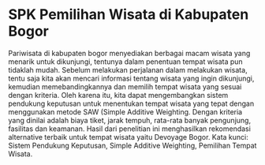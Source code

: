 # SPK Pemilihan Wisata di Kabupaten Bogor
Pariwisata di kabupaten bogor menyediakan berbagai macam wisata yang menarik untuk dikunjungi, tentunya dalam penentuan tempat wisata pun tidaklah mudah. Sebelum melakukan perjalanan dalam melakukan wisata, tentu saja kita akan mencari informasi tentang wisata yang ingin dikunjungi, kemudian memebandingkannya dan memilih tempat wisata yang sesuai dengan kriteria. Oleh karena itu, kita dapat mengembangkan sistem pendukung keputusan untuk menentukan tempat wisata yang tepat dengan menggunakan metode SAW (Simple Additive Weighting. Dengan kriteria yang dinilai adalah biaya tiket, jarak tempuh, rata-rata banyak pengunjung, fasilitas dan keamanan. Hasil dari penelitian ini menghasilkan rekomendasi alternative terbaik untuk tempat wisata yaitu Devoyage Bogor.
Kata kunci: Sistem Pendukung Keputusan, Simple Additive Weighting, Pemilihan Tempat Wisata. 

